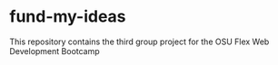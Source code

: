# fund-my-ideas
This repository contains the third group project for the OSU Flex Web Development Bootcamp
